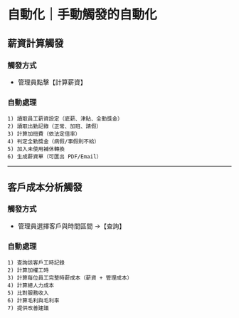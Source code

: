 # 自動化｜手動觸發的自動化

## 薪資計算觸發

### 觸發方式
- 管理員點擊【計算薪資】

### 自動處理
```
1) 讀取員工薪資設定（底薪、津貼、全勤獎金）
2) 讀取出勤記錄（正常、加班、請假）
3) 計算加班費（依法定倍率）
4) 判定全勤獎金（病假/事假則不給）
5) 加入未使用補休轉換
6) 生成薪資單（可匯出 PDF/Email）
```

---

## 客戶成本分析觸發

### 觸發方式
- 管理員選擇客戶與時間區間 →【查詢】

### 自動處理
```
1) 查詢該客戶工時記錄
2) 計算加權工時
3) 計算每位員工完整時薪成本（薪資 + 管理成本）
4) 計算總人力成本
5) 比對服務收入
6) 計算毛利與毛利率
7) 提供改善建議
```
